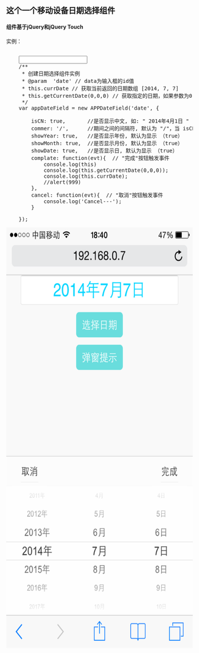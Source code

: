
<h2>这个一个移动设备日期选择组件</h2>

<h4>组件基于jQuery和jQuery Touch</h4>

实例：
<pre>

	<input type="text" id="date" readonly class="date-input">
	/**
	 * 创建日期选择组件实例
	 * @param  'date' // data为输入框的id值
	 * this.currDate // 获取当前返回的日期数组 [2014, 7, 7]
	 * this.getCurrentDate(0,0,0) // 获取指定的日期，如果参数为0，则返回当前对应的值
	 */
	var appDateField = new APPDateField('date', {

	    isCN: true,       //是否显示中文, 如: " 2014年4月1日 "
	    commer: '/',      //期间之间的间隔符, 默认为 "/"，当 isCN为 true时, 这个设置失效
	    showYear: true,   //是否显示年份, 默认为显示 （true）
	    showMonth: true,  //是否显示月份, 默认为显示 （true）
	    showDate: true,   //是否显示日, 默认为显示 （true）
	    complate: function(evt){  // "完成"按钮触发事件
	        console.log(this)
	        console.log(this.getCurrentDate(0,0,0));
	        console.log(this.currDate);
	        //alert(999)
	    },
	    cancel: function(evt){  // "取消"按钮触发事件
	        console.log('Cancel---');
	    }

	});
</pre>

<div class="preview">
	<img src="images/preview.png" height="1136" width="640" alt="">
</div>